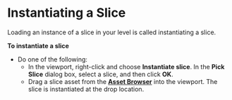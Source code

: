 # Instantiating a Slice<a name="component-instantiating-slice"></a>

Loading an instance of a slice in your level is called instantiating a slice\.

**To instantiate a slice**
+ Do one of the following:
  + In the viewport, right\-click and choose **Instantiate slice**\. In the **Pick Slice** dialog box, select a slice, and then click **OK**\.
  + Drag a slice asset from the [**Asset Browser**](asset-browser-intro.md) into the viewport\. The slice is instantiated at the drop location\.